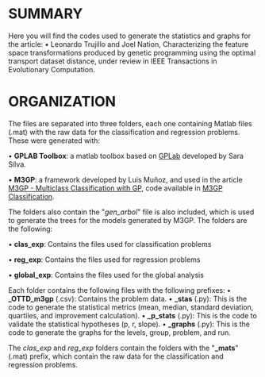 # SUMMARY
Here you will find the codes used to generate the statistics and graphs for the article: 
•	Leonardo Trujillo and Joel Nation, Characterizing the feature space transformations produced by genetic programming using the optimal transport dataset distance, under review in IEEE Transactions in Evolutionary Computation.

# ORGANIZATION
The files are separated into three folders, each one containing Matlab files (.mat) with the raw data for the classification and regression problems. These were generated with:

•	**GPLAB Toolbox**: a matlab toolbox based on [GPLab](https://gplab.sourceforge.net) developed by Sara Silva. 

•	**M3GP**: a framework developed by Luis Muñoz, and used in the article [M3GP - Multiclass Classification with GP](https://doi.org/10.1007/978-3-319-16501-1_7), code available in [M3GP Classification](https://github.com/LuisMuDe/M3GP_Classification).

The folders also contain the "*gen_arbol*" file is also included, which is used to generate the trees for the models generated by M3GP. The folders are the following:

•	**clas_exp**: Contains the files used for classification problems 

•	**reg_exp**: Contains the files used for regression problems 

•	**global_exp**: Contains the files used for the global analysis

Each folder contains the following files with the following prefixes:
•	**_OTTD_m3gp** (.csv): Contains the problem data.
•	**_stas** (.py): This is the code to generate the statistical metrics (mean, median, standard deviation, quartiles, and improvement calculation).
•	**_p_stats** (.py): This is the code to validate the statistical hypotheses (p, r, slope).
•	**_graphs** (.py): This is the code to generate the graphs for the levels, group, problem, and run.

The _clas_exp_ and _reg_exp_ folders contain the folders with the "**_mats**" (.mat) prefix, which contain the raw data for the classification and regression problems.


